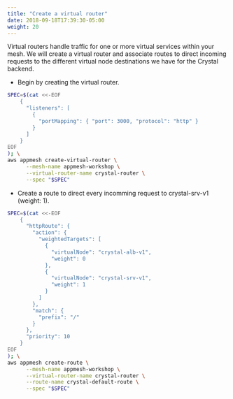 ```yaml
---
title: "Create a virtual router"
date: 2018-09-18T17:39:30-05:00
weight: 20
---
```


Virtual routers handle traffic for one or more virtual services within your mesh. 
We will create a virtual router and associate routes to direct incoming requests to the different virtual node destinations we have for the Crystal backend.

* Begin by creating the virtual router.

```bash
SPEC=$(cat <<-EOF
    { 
      "listeners": [
        {
          "portMapping": { "port": 3000, "protocol": "http" }
        }
      ]
    }
EOF
); \
aws appmesh create-virtual-router \
      --mesh-name appmesh-workshop \
      --virtual-router-name crystal-router \
      --spec "$SPEC"
```

* Create a route to direct every incomming request to crystal-srv-v1 (weight: 1).

```bash
SPEC=$(cat <<-EOF
    { 
      "httpRoute": {
        "action": { 
          "weightedTargets": [
            {
              "virtualNode": "crystal-alb-v1",
              "weight": 0
            },
            {
              "virtualNode": "crystal-srv-v1",
              "weight": 1
            }          
          ]
        },
        "match": {
          "prefix": "/"
        }
      },
      "priority": 10
    }
EOF
); \
aws appmesh create-route \
      --mesh-name appmesh-workshop \
      --virtual-router-name crystal-router \
      --route-name crystal-default-route \
      --spec "$SPEC"
```